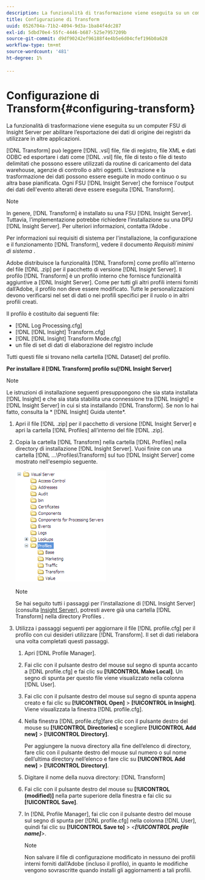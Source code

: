 ```yaml
---
description: La funzionalità di trasformazione viene eseguita su un computer FSU di Insight Server per abilitare l’esportazione dei dati di origine dei registri da utilizzare in altre applicazioni.
title: Configurazione di Transform
uuid: 0526704a-71b2-4094-9d3a-1ba84f4dc287
exl-id: 5dbd70e4-55fc-4446-b687-525e7957209b
source-git-commit: d9df90242ef96188f4e4b5e6d04cfef196b0a628
workflow-type: tm+mt
source-wordcount: '481'
ht-degree: 1%

---
```


# Configurazione di Transform{#configuring-transform}

La funzionalità di trasformazione viene eseguita su un computer FSU di Insight Server per abilitare l’esportazione dei dati di origine dei registri da utilizzare in altre applicazioni.

[!DNL Transform] può leggere  [!DNL .vsl] file, file di registro, file XML e dati ODBC ed esportare i dati come  [!DNL .vsl] file, file di testo o file di testo delimitati che possono essere utilizzati da routine di caricamento del data warehouse, agenzie di controllo o altri oggetti. L’estrazione e la trasformazione dei dati possono essere eseguite in modo continuo o su altra base pianificata. Ogni FSU [!DNL Insight Server] che fornisce l&#39;output dei dati dell&#39;evento alterati deve essere eseguita [!DNL Transform].

>[!NOTE]
>
>In genere, [!DNL Transform] è installato su una FSU [!DNL Insight Server]. Tuttavia, l’implementazione potrebbe richiedere l’installazione su una DPU [!DNL Insight Server]. Per ulteriori informazioni, contatta l’Adobe .

Per informazioni sui requisiti di sistema per l&#39;installazione, la configurazione e il funzionamento [!DNL Transform], vedere il documento *Requisiti minimi di sistema* .

Adobe distribuisce la funzionalità [!DNL Transform] come profilo all&#39;interno del file [!DNL .zip] per il pacchetto di versione [!DNL Insight Server]. Il profilo [!DNL Transform] è un profilo interno che fornisce funzionalità aggiuntive a [!DNL Insight Server]. Come per tutti gli altri profili interni forniti dall’Adobe, il profilo non deve essere modificato. Tutte le personalizzazioni devono verificarsi nel set di dati o nei profili specifici per il ruolo o in altri profili creati.

Il profilo è costituito dai seguenti file:

* [!DNL Log Processing.cfg]
* [!DNL [!DNL Insight] Transform.cfg]
* [!DNL [!DNL Insight] Transform Mode.cfg]
* un file di set di dati di elaborazione del registro include

Tutti questi file si trovano nella cartella [!DNL Dataset] del profilo.

**Per installare il  [!DNL Transform] profilo su[!DNL Insight Server]**

>[!NOTE]
>
>Le istruzioni di installazione seguenti presuppongono che sia stata installata [!DNL Insight] e che sia stata stabilita una connessione tra [!DNL Insight] e [!DNL Insight Server] in cui si sta installando [!DNL Transform]. Se non lo hai fatto, consulta la * [!DNL Insight] Guida utente*.

1. Apri il file [!DNL .zip] per il pacchetto di versione [!DNL Insight Server] e apri la cartella [!DNL Profiles] all’interno del file [!DNL .zip].
1. Copia la cartella [!DNL Transform] nella cartella [!DNL Profiles] nella directory di installazione [!DNL Insight Server]. Vuoi finire con una cartella [!DNL ...\Profiles\Transform] sul tuo [!DNL Insight Server] come mostrato nell&#39;esempio seguente.

   ![Informazioni sul passaggio](assets/win_installTransformProfile.png)

   >[!NOTE]
   >
   >Se hai seguito tutti i passaggi per l’installazione di [!DNL Insight Server] (consulta [Insight Server](../../../home/c-inst-svr/c-msr-server/c-msr-server.md)), potresti avere già una cartella [!DNL Transform] nella directory Profiles .

1. Utilizza i passaggi seguenti per aggiornare il file [!DNL profile.cfg] per il profilo con cui desideri utilizzare [!DNL Transform]. Il set di dati rielabora una volta completati questi passaggi.

   1. Apri [!DNL Profile Manager].
   1. Fai clic con il pulsante destro del mouse sul segno di spunta accanto a [!DNL profile.cfg] e fai clic su **[!UICONTROL Make Local]**. Un segno di spunta per questo file viene visualizzato nella colonna [!DNL User].

   1. Fai clic con il pulsante destro del mouse sul segno di spunta appena creato e fai clic su **[!UICONTROL Open]** > **[!UICONTROL in Insight]**. Viene visualizzata la finestra [!DNL profile.cfg].

   1. Nella finestra [!DNL profile.cfg]fare clic con il pulsante destro del mouse su **[!UICONTROL Directories]** e scegliere **[!UICONTROL Add new]** > **[!UICONTROL Directory]**.

      Per aggiungere la nuova directory alla fine dell’elenco di directory, fare clic con il pulsante destro del mouse sul numero o sul nome dell’ultima directory nell’elenco e fare clic su **[!UICONTROL Add new]** > **[!UICONTROL Directory]**.

   1. Digitare il nome della nuova directory: [!DNL Transform]
   1. Fai clic con il pulsante destro del mouse su **[!UICONTROL (modified)]** nella parte superiore della finestra e fai clic su **[!UICONTROL Save]**.

   1. In [!DNL Profile Manager], fai clic con il pulsante destro del mouse sul segno di spunta per [!DNL profile.cfg] nella colonna [!DNL User], quindi fai clic su **[!UICONTROL Save to]** > *&lt;**[!UICONTROL profile name]**>*.

      >[!NOTE]
      >
      >Non salvare il file di configurazione modificato in nessuno dei profili interni forniti dall’Adobe (incluso il profilo), in quanto le modifiche vengono sovrascritte quando installi gli aggiornamenti a tali profili.
